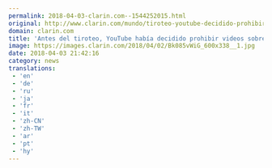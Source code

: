 ```yaml
---
permalink: 2018-04-03-clarin.com--1544252015.html
original: http://www.clarin.com/mundo/tiroteo-youtube-decidido-prohibir-videos-venta-ensamblaje-armas_0_SkU6g_-iG.html
domain: clarin.com
title: 'Antes del tiroteo, YouTube había decidido prohibir videos sobre venta y ensamblaje de armas'
image: https://images.clarin.com/2018/04/02/Bk085vWiG_600x338__1.jpg
date: 2018-04-03 21:42:16
category: news
translations: 
 - 'en'
 - 'de'
 - 'ru'
 - 'ja'
 - 'fr'
 - 'it'
 - 'zh-CN'
 - 'zh-TW'
 - 'ar'
 - 'pt'
 - 'hy'
---
```


